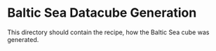 # Baltic Sea Datacube Generation

This directory should contain the recipe, how the Baltic Sea cube was generated. 